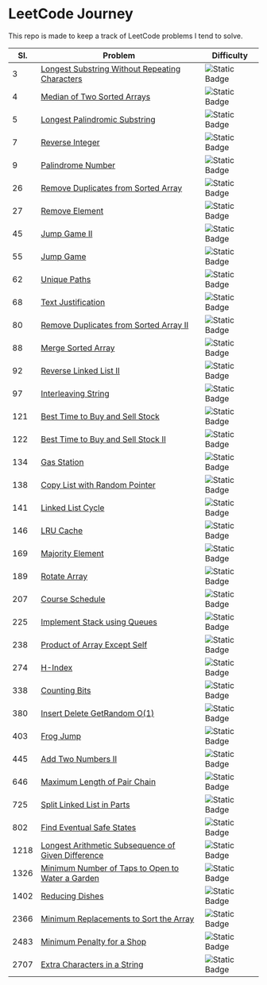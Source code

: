 # LeetCode Journey

This repo is made to keep a track of LeetCode problems I tend to solve.

|Sl.|Problem|Difficulty|
|---|---|---|
|3|[Longest Substring Without Repeating Characters](problems/longest-substring-without-repeating-characters)|![Static Badge](https://img.shields.io/badge/Medium-FFBF00)|
|4|[Median of Two Sorted Arrays](problems/median-of-two-sorted-arrays)|![Static Badge](https://img.shields.io/badge/Hard-FF2400)|
|5|[Longest Palindromic Substring](problems/longest-palindromic-substring)|![Static Badge](https://img.shields.io/badge/Medium-FFBF00)|
|7|[Reverse Integer](problems/reverse-integer)|![Static Badge](https://img.shields.io/badge/Medium-FFBF00)|
|9|[Palindrome Number](problems/palindrome-number)|![Static Badge](https://img.shields.io/badge/Easy-C7EA46)|
|26|[Remove Duplicates from Sorted Array](problems/remove-duplicates-from-sorted-array)|![Static Badge](https://img.shields.io/badge/Easy-C7EA46)|
|27|[Remove Element](problems/remove-element)|![Static Badge](https://img.shields.io/badge/Easy-C7EA46)|
|45|[Jump Game II](problems/jump-game-ii)|![Static Badge](https://img.shields.io/badge/Medium-FFBF00)|
|55|[Jump Game](problems/jump-game)|![Static Badge](https://img.shields.io/badge/Medium-FFBF00)|
|62|[Unique Paths](problems/unique-paths)|![Static Badge](https://img.shields.io/badge/Medium-FFBF00)|
|68|[Text Justification](problems/text-justification)|![Static Badge](https://img.shields.io/badge/Hard-FF2400)|
|80|[Remove Duplicates from Sorted Array II](problems/remove-duplicates-from-sorted-array-ii)|![Static Badge](https://img.shields.io/badge/Medium-FFBF00)|
|88|[Merge Sorted Array](problems/merge-sorted-array)|![Static Badge](https://img.shields.io/badge/Easy-C7EA46)|
|92|[Reverse Linked List II](problems/reverse-linked-list-ii)|![Static Badge](https://img.shields.io/badge/Medium-FFBF00)|
|97|[Interleaving String](problems/interleaving-string)|![Static Badge](https://img.shields.io/badge/Medium-FFBF00)|
|121|[Best Time to Buy and Sell Stock](problems/best-time-to-buy-and-sell-stock)|![Static Badge](https://img.shields.io/badge/Easy-C7EA46)|
|122|[Best Time to Buy and Sell Stock II](problems/best-time-to-buy-and-sell-stock-ii)|![Static Badge](https://img.shields.io/badge/Medium-FFBF00)|
|134|[Gas Station](problems/gas-station)|![Static Badge](https://img.shields.io/badge/Medium-FFBF00)|
|138|[Copy List with Random Pointer](problems/copy-list-with-random-pointer)|![Static Badge](https://img.shields.io/badge/Medium-FFBF00)|
|141|[Linked List Cycle](problems/linked-list-cycle)|![Static Badge](https://img.shields.io/badge/Easy-C7EA46)|
|146|[LRU Cache](problems/lru-cache)|![Static Badge](https://img.shields.io/badge/Medium-FFBF00)|
|169|[Majority Element](problems/majority-element)|![Static Badge](https://img.shields.io/badge/Easy-C7EA46)|
|189|[Rotate Array](problems/rotate-array)|![Static Badge](https://img.shields.io/badge/Medium-FFBF00)|
|207|[Course Schedule](problems/course-schedule)|![Static Badge](https://img.shields.io/badge/Medium-FFBF00)|
|225|[Implement Stack using Queues](problems/implement-stack-using-queues)|![Static Badge](https://img.shields.io/badge/Easy-C7EA46)|
|238|[Product of Array Except Self](problems/product-of-array-except-self)|![Static Badge](https://img.shields.io/badge/Medium-FFBF00)|
|274|[H-Index](problems/h-index)|![Static Badge](https://img.shields.io/badge/Medium-FFBF00)|
|338|[Counting Bits](problems/counting-bits)|![Static Badge](https://img.shields.io/badge/Easy-C7EA46)|
|380|[Insert Delete GetRandom O(1)](problems/insert-delete-getrandom-o1)|![Static Badge](https://img.shields.io/badge/Medium-FFBF00)|
|403|[Frog Jump](problems/frog-jump)|![Static Badge](https://img.shields.io/badge/Hard-FF2400)|
|445|[Add Two Numbers II](problems/add-two-numbers-ii)|![Static Badge](https://img.shields.io/badge/Medium-FFBF00)|
|646|[Maximum Length of Pair Chain](problems/maximum-length-of-pair-chain)|![Static Badge](https://img.shields.io/badge/Medium-FFBF00)|
|725|[Split Linked List in Parts](problems/split-linked-list-in-parts)|![Static Badge](https://img.shields.io/badge/Medium-FFBF00)|
|802|[Find Eventual Safe States](problems/find-eventual-safe-states)|![Static Badge](https://img.shields.io/badge/Medium-FFBF00)|
|1218|[Longest Arithmetic Subsequence of Given Difference](problems/longest-arithmetic-subsequence-of-given-difference)|![Static Badge](https://img.shields.io/badge/Medium-FFBF00)|
|1326|[Minimum Number of Taps to Open to Water a Garden](problems/minimum-number-of-taps-to-open-to-water-a-garden)|![Static Badge](https://img.shields.io/badge/Hard-FF2400)|
|1402|[Reducing Dishes](problems/reducing-dishes)|![Static Badge](https://img.shields.io/badge/Hard-FF2400)|
|2366|[Minimum Replacements to Sort the Array](problems/minimum-replacements-to-sort-the-array)|![Static Badge](https://img.shields.io/badge/Hard-FF2400)|
|2483|[Minimum Penalty for a Shop](problems/minimum-penalty-for-a-shop)|![Static Badge](https://img.shields.io/badge/Medium-FFBF00)|
|2707|[Extra Characters in a String](problems/extra-characters-in-a-string)|![Static Badge](https://img.shields.io/badge/Medium-FFBF00)|